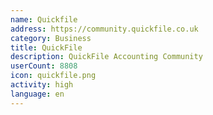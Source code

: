 ```yaml
---
name: Quickfile
address: https://community.quickfile.co.uk
category: Business
title: QuickFile
description: QuickFile Accounting Community
userCount: 8808
icon: quickfile.png
activity: high
language: en
---
```

